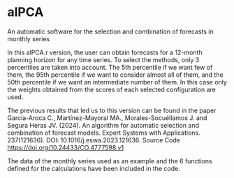 # alPCA
An automatic software for the selection and combination of forecasts in monthly series

In this alPCA.r version, the user can obtain forecasts for a 12-month planning horizon for any time series. To select the methods, only 3 percentiles are taken into account. The 5th percentile if we want few of them, the 95th percentile if we want to consider almost all of them, and the 50th percentile if we want an intermediate number of them. In this case only the weights obtained from the scores of each selected configuration are used.

The previous results that led us to this version can be found in the paper García-Aroca C., Martínez-Mayoral MA., Morales-Socuéllamos J. and Segura Heras JV. (2024). An algorithm for automatic selection and combination of forecast models. Expert Systems with Applications. 237(121636). DOI: 10.1016/j.eswa.2023.121636. Source Code https://doi.org/10.24433/CO.4777598.v1

The data of the monthly series used as an example and the 6 functions defined for the calculations have been included in the code.

